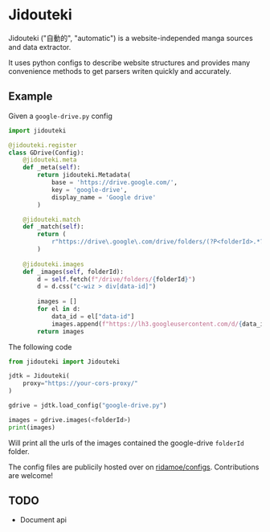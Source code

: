 # Jidouteki

Jidouteki ("自動的", "automatic") is a website-independed manga sources and data extractor.

It uses python configs to describe website structures and provides many convenience methods to get parsers writen quickly and accurately.

## Example

Given a `google-drive.py` config

```python
import jidouteki

@jidouteki.register
class GDrive(Config):
    @jidouteki.meta
    def _meta(self):
        return jidouteki.Metadata(
            base = 'https://drive.google.com/',
            key = 'google-drive',
            display_name = 'Google drive'
        )

    @jidouteki.match
    def _match(self):
        return (
            r"https://drive\.google\.com/drive/folders/(?P<folderId>.*?)(?:[/?].*|)$",
        )
  
    @jidouteki.images
    def _images(self, folderId):
        d = self.fetch(f"/drive/folders/{folderId}")
        d = d.css("c-wiz > div[data-id]")
        
        images = []
        for el in d:
            data_id = el["data-id"]
            images.append(f"https://lh3.googleusercontent.com/d/{data_id}")
        return images
```

The following code

```python
from jidouteki import Jidouteki

jdtk = Jidouteki(
    proxy="https://your-cors-proxy/"
)

gdrive = jdtk.load_config("google-drive.py")

images = gdrive.images(<folderId>) 
print(images)
```

Will print all the urls of the images contained the google-drive `folderId` folder.

The config files are publicily hosted over on [ridamoe/configs](https://github.com/ridamoe/configs). 
Contributions are welcome!

## TODO

- Document api
